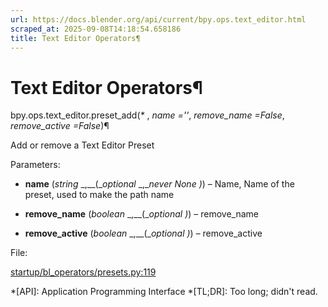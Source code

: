 ```yaml
---
url: https://docs.blender.org/api/current/bpy.ops.text_editor.html
scraped_at: 2025-09-08T14:18:54.658186
title: Text Editor Operators¶
---
```


# Text Editor Operators¶

bpy.ops.text_editor.preset_add(_*_ , _name =''_, _remove_name =False_,
_remove_active =False_)¶

    

Add or remove a Text Editor Preset

Parameters:

    

  * **name** (_string_ _,__(__optional_ _,__never None_ _)_) – Name, Name of the preset, used to make the path name

  * **remove_name** (_boolean_ _,__(__optional_ _)_) – remove_name

  * **remove_active** (_boolean_ _,__(__optional_ _)_) – remove_active

File:

    

[startup/bl_operators/presets.py:119](https://projects.blender.org/blender/blender/src/branch/main/scripts/startup/bl_operators/presets.py#L119)

  *[API]: Application Programming Interface
  *[TL;DR]: Too long; didn't read.

